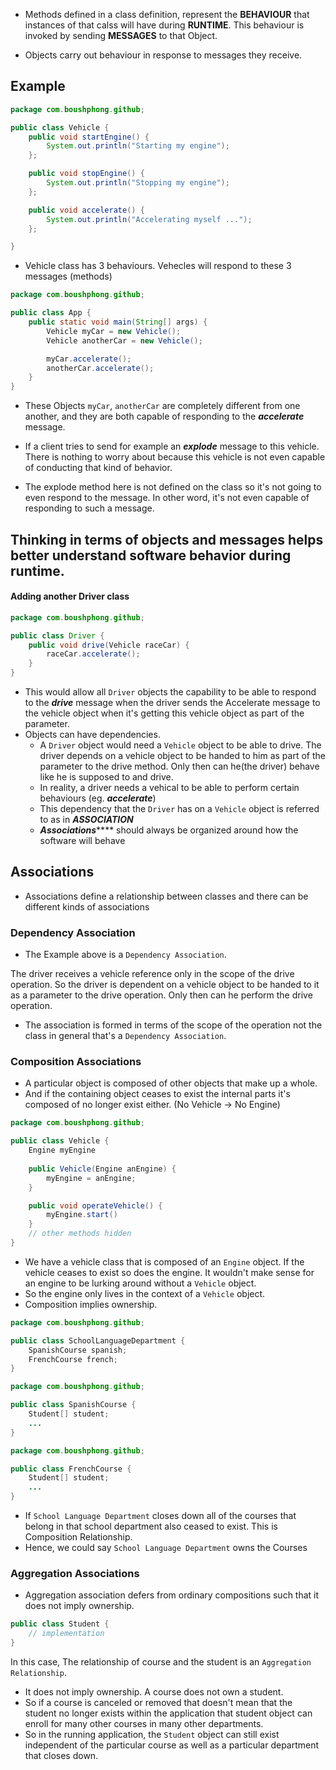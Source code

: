 - Methods defined in a class definition, represent the **BEHAVIOUR** that instances of that calss will have during **RUNTIME**. This behaviour is invoked by sending **MESSAGES** to that Object.

- Objects carry out behaviour in response to messages they receive.

## Example
```java
package com.boushphong.github;

public class Vehicle {
    public void startEngine() {
        System.out.println("Starting my engine");
    };

    public void stopEngine() {
        System.out.println("Stopping my engine");
    };

    public void accelerate() {
        System.out.println("Accelerating myself ...");
    };

}
```
- Vehicle class has 3 behaviours. Vehecles will respond to these 3 messages (methods)

```java
package com.boushphong.github;

public class App {
    public static void main(String[] args) {
        Vehicle myCar = new Vehicle();
        Vehicle anotherCar = new Vehicle();

        myCar.accelerate();
        anotherCar.accelerate();
    }
}
```

- These Objects `myCar`, `anotherCar` are completely different from one another, and they are both capable of responding to the **_accelerate_** message.

- If a client tries to send for example an **_explode_** message to this vehicle. There is nothing to worry about because this vehicle is not even capable of conducting that kind of behavior. 
- The explode method here is not defined on the class so it's not going to even respond to the message. In other word, it's not even capable of responding to such a message.

## Thinking in terms of objects and messages helps better understand software behavior during runtime.

#### Adding another Driver class
```java
package com.boushphong.github;

public class Driver {
    public void drive(Vehicle raceCar) {
        raceCar.accelerate();
    }
}
```

- This would allow all `Driver` objects the capability to be able to respond to the **_drive_** message when the driver sends the Accelerate message to the vehicle object when it's getting this vehicle object as part of the parameter.
- Objects can have dependencies.
    - A `Driver` object would need a `Vehicle` object to be able to drive. The driver depends on a vehicle object to be handed to him as part of the parameter to the drive method. Only then can he(the driver) behave like he is supposed to and drive.
    - In reality, a driver needs a vehical to be able to perform certain behaviours (eg. **_accelerate_**)
    - This dependency that the `Driver` has on a `Vehicle` object is referred to as in **_ASSOCIATION_**
    - **_Associations_****** should always be organized around how the software will behave

## Associations
- Associations define a relationship between classes and there can be different kinds of associations

### Dependency Association
- The Example above is a `Dependency Association`.

The driver receives a vehicle reference only in the scope of the drive operation. So the driver is dependent on a vehicle object to be handed to it as a parameter to the drive operation. Only then can he perform the drive operation.

- The association is formed in terms of the scope of the operation not the class in general that's a `Dependency Association`.

### Composition Associations

- A particular object is composed of other objects that make up a whole.
- And if the containing object ceases to exist the internal parts it's composed of no longer exist either. (No Vehicle -> No Engine)

```java
package com.boushphong.github;

public class Vehicle {
    Engine myEngine
    
    public Vehicle(Engine anEngine) {
        myEngine = anEngine;
    }

    public void operateVehicle() {
        myEngine.start()
    }
    // other methods hidden
}
```

- We have a vehicle class that is composed of an `Engine` object. If the vehicle ceases to exist so does the engine. It wouldn't make sense for an engine to be lurking around without a `Vehicle` object.
- So the engine only lives in the context of a `Vehicle` object.
- Composition implies ownership.

```java
package com.boushphong.github;

public class SchoolLanguageDepartment {
    SpanishCourse spanish;
    FrenchCourse french;
}
```

```java
package com.boushphong.github;

public class SpanishCourse {
    Student[] student;
    ...
}
```

```java
package com.boushphong.github;

public class FrenchCourse {
    Student[] student;
    ...
}
```
- If `School Language Department` closes down all of the courses that belong in that school department also ceased to exist. This is Composition Relationship.
- Hence, we could say `School Language Department` owns the Courses

### Aggregation Associations
- Aggregation association defers from ordinary compositions such that it does not imply ownership.

```java
public class Student {
    // implementation
}
```

In this case, The relationship of course and the student is an `Aggregation Relationship`.
- It does not imply ownership. A course does not own a student.
- So if a course is canceled or removed that doesn't mean that the student no longer exists within the application that student object can enroll for many other courses in many other departments.
- So in the running application, the `Student` object can still exist independent of the particular course as well as a particular department that closes down.
